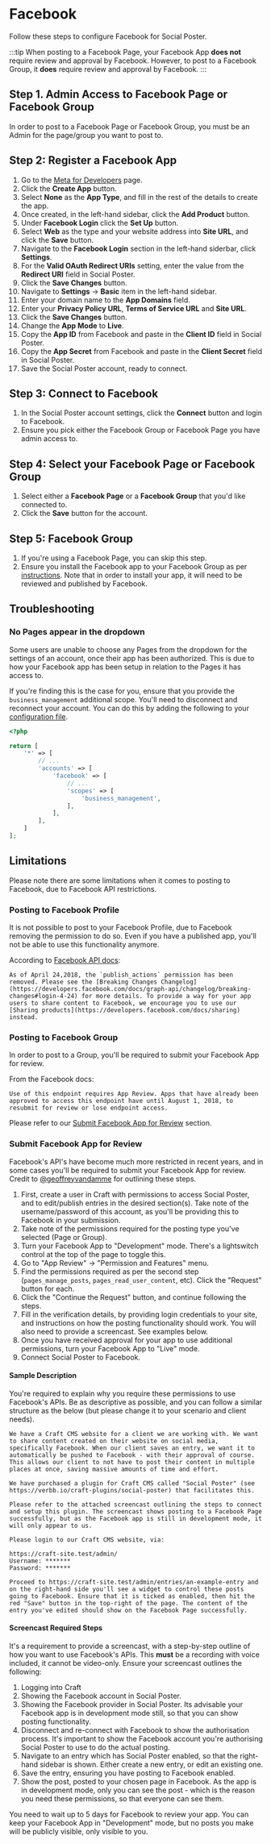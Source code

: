 # Facebook
Follow these steps to configure Facebook for Social Poster.

:::tip
When posting to a Facebook Page, your Facebook App **does not** require review and approval by Facebook. However, to post to a Facebook Group, it **does** require review and approval by Facebook.
:::

## Step 1. Admin Access to Facebook Page or Facebook Group
In order to post to a Facebook Page or Facebook Group, you must be an Admin for the page/group you want to post to.

## Step 2: Register a Facebook App
1. Go to the <a href="https://developers.facebook.com/apps/" target="_blank">Meta for Developers</a> page.
1. Click the **Create App** button.
1. Select **None** as the **App Type**, and fill in the rest of the details to create the app.
1. Once created, in the left-hand sidebar, click the **Add Product** button.
1. Under **Facebook Login** click the **Set Up** button.
1. Select **Web** as the type and your website address into **Site URL**, and click the **Save** button.
1. Navigate to the **Facebook Login** section in the left-hand siderbar, click **Settings**.
1. For the **Valid OAuth Redirect URIs** setting, enter the value from the **Redirect URI** field in Social Poster.
1. Click the **Save Changes** button.
1. Navigate to **Settings** → **Basic** item in the left-hand sidebar.
1. Enter your domain name to the **App Domains** field.
1. Enter your **Privacy Policy URL**, **Terms of Service URL** and **Site URL**.
1. Click the **Save Changes** button.
1. Change the **App Mode** to **Live**.
1. Copy the **App ID** from Facebook and paste in the **Client ID** field in Social Poster.
1. Copy the **App Secret** from Facebook and paste in the **Client Secret** field in Social Poster.
1. Save the Social Poster account, ready to connect.

## Step 3: Connect to Facebook
1. In the Social Poster account settings, click the **Connect** button and login to Facebook.
1. Ensure you pick either the Facebook Group or Facebook Page you have admin access to.

## Step 4: Select your Facebook Page or Facebook Group
1. Select either a **Facebook Page** or a **Facebook Group** that you'd like connected to.
1. Click the **Save** button for the account.

## Step 5: Facebook Group
1. If you're using a Facebook Page, you can skip this step.
1. Ensure you install the Facebook app to your Facebook Group as per [instructions](https://www.facebook.com/help/261149227954100). Note that in order to install your app, it will need to be reviewed and published by Facebook.

## Troubleshooting

### No Pages appear in the dropdown
Some users are unable to choose any Pages from the dropdown for the settings of an account, once their app has been authorized. This is due to how your Facebook app has been setup in relation to the Pages it has access to.

If you're finding this is the case for you, ensure that you provide the `business_management` additional scope. You'll need to disconnect and reconnect your account. You can do this by adding the following to your [configuration file](docs:get-started/configuration).


```php
<?php

return [
    '*' => [
        // ...
        'accounts' => [
            'facebook' => [
                // ...
                'scopes' => [
                    'business_management',
                ],
            ],
        ],
    ]
];
```

## Limitations
Please note there are some limitations when it comes to posting to Facebook, due to Facebook API restrictions.

### Posting to Facebook Profile
It is not possible to post to your Facebook Profile, due to Facebook removing the permission to do so. Even if you have a published app, you'll not be able to use this functionality anymore.

According to [Facebook API docs](https://developers.facebook.com/docs/graph-api/changelog/non-versioned-changes/apr-24-2018#login-4-24):

```
As of April 24,2018, the `publish_actions` permission has been removed. Please see the [Breaking Changes Changelog](https://developers.facebook.com/docs/graph-api/changelog/breaking-changes#login-4-24) for more details. To provide a way for your app users to share content to Facebook, we encourage you to use our [Sharing products](https://developers.facebook.com/docs/sharing) instead.
```

### Posting to Facebook Group
In order to post to a Group, you'll be required to submit your Facebook App for review. 

From the Facebook docs:

```
Use of this endpoint requires App Review. Apps that have already been approved to access this endpoint have until August 1, 2018, to resubmit for review or lose endpoint access.
```

Please refer to our [Submit Facebook App for Review](#submit-facebook-app-for-review) section.

### Submit Facebook App for Review
Facebook's API's have become much more restricted in recent years, and in some cases you'll be required to submit your Facebook App for review. Credit to [@geoffreyvandamme](https://github.com/verbb/social-poster/issues/32) for outlining these steps.

1. First, create a user in Craft with permissions to access Social Poster, and to edit/publish entries in the desired section(s). Take note of the username/password of this account, as you'll be providing this to Facebook in your submission.
1. Take note of the permissions required for the posting type you've selected (Page or Group).
1. Turn your Facebook App to "Development" mode. There's a lightswitch control at the top of the page to toggle this.
1. Go to "App Review" → "Permission and Features" menu.
1. Find the permissions required as per the second step (`pages_manage_posts`, `pages_read_user_content`, etc). Click the "Request" button for each.
1. Click the "Continue the Request" button, and continue following the steps.
1. Fill in the verification details, by providing login credentials to your site, and instructions on how the posting functionality should work. You will also need to provide a screencast. See examples below.
1. Once you have received approval for your app to use additional permissions, turn your Facebook App to "Live" mode.
1. Connect Social Poster to Facebook.

#### Sample Description
You're required to explain why you require these permissions to use Facebook's APIs. Be as descriptive as possible, and you can follow a similar structure as the below (but please change it to your scenario and client needs).

```
We have a Craft CMS website for a client we are working with. We want to share content created on their website on social media, specifically Facebook. When our client saves an entry, we want it to automatically be pushed to Facebook - with their approval of course. This allows our client to not have to post their content in multiple places at once, saving massive amounts of time and effort.

We have purchased a plugin for Craft CMS called "Social Poster" (see https://verbb.io/craft-plugins/social-poster) that facilitates this. 

Please refer to the attached screencast outlining the steps to connect and setup this plugin. The screencast shows posting to a Facebook Page successfully, but as the Facebook app is still in development mode, it will only appear to us.

Please login to our Craft CMS website, via:

https://craft-site.test/admin/
Username: *******
Password: *******

Proceed to https://craft-site.test/admin/entries/an-example-entry and on the right-hand side you'll see a widget to control these posts going to Facebook. Ensure that it is ticked as enabled, then hit the red "Save" button in the top-right of the page. The content of the entry you've edited should show on the Facebook Page successfully.
```

#### Screencast Required Steps
It's a requirement to provide a screencast, with a step-by-step outline of how you want to use Facebook's APIs. This **must** be a recording with voice included, it cannot be video-only. Ensure your screencast outlines the following:

1. Logging into Craft
1. Showing the Facebook account in Social Poster.
1. Showing the Facebook provider in Social Poster. Its advisable your Facebook app is in development mode still, so that you can show posting functionality.
1. Disconnect and re-connect with Facebook to show the authorisation process. It's important to show the Facebook account you're authorising Social Poster to use to do the actual posting.
1. Navigate to an entry which has Social Poster enabled, so that the right-hand sidebar is shown. Either create a new entry, or edit an existing one.
1. Save the entry, ensuring you have posting to Facebook enabled.
1. Show the post, posted to your chosen page in Facebook. As the app is in development mode, only you can see the post - which is the reason you need these permissions, so that everyone can see them.

You need to wait up to 5 days for Facebook to review your app. You can keep your Facebook App in "Development" mode, but no posts you make will be publicly visible, only visible to you.
